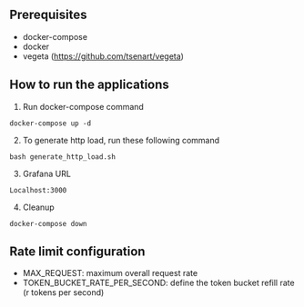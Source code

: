 ## Prerequisites

- docker-compose
- docker
- vegeta (https://github.com/tsenart/vegeta)

## How to run the applications

1. Run docker-compose command

```
docker-compose up -d
```

2. To generate http load, run these following command

```
bash generate_http_load.sh
```

3. Grafana URL

```
Localhost:3000
```

4. Cleanup

```
docker-compose down
```

## Rate limit configuration

- MAX_REQUEST: maximum overall request rate
- TOKEN_BUCKET_RATE_PER_SECOND: define the token bucket refill rate (r tokens per second)
